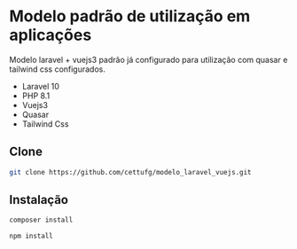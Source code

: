 # Modelo padrão de utilização em aplicações

Modelo laravel + vuejs3 padrão já configurado para utilização com quasar e tailwind css configurados.

- Laravel 10
- PHP 8.1
- Vuejs3
- Quasar
- Tailwind Css

## Clone

```bash
git clone https://github.com/cettufg/modelo_laravel_vuejs.git
```

## Instalação

```bash
composer install

npm install

```

